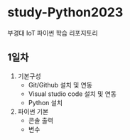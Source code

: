 # study-Python2023
부경대 IoT 파이썬 학습 리포지토리

## 1일차
1. 기본구성
    - Git/Github 설치 및 연동
    - Visual studio code 설치 및 연동
    - Python 설치
2. 파이썬 기본
    - 콘솔 출력
    - 변수
